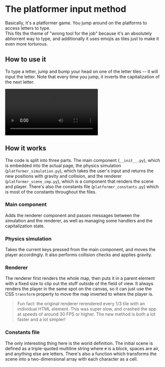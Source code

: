 # The platformer input method

Basically, it's a platformer game. You jump around on the platforms to
access letters to type.  
This fits the theme of "wrong tool for the job" because it's an
absolutely abhorrent way to type, and additionally it uses emojis as
tiles just to make it even more torturous.

## How to use it

To type a letter, jump and bump your head on one of the letter tiles --
it will input the letter. Note that every time you jump, it inverts the
capitalization of the next letter.

![type:video](assets/platformer-tutorial.mp4)

## How it works

The code is split into three parts. The main component (`__init__.py`),
which is embedded into the actual page, the physics simulation
(`platformer_simulation.py`), which takes the user's input and returns
the new positions with gravity and collision, and the renderer
(`platformer_scene_cmp.py`), which is a component that renders the scene
and player. There's also the constants file (`platformer_constants.py`)
which is most of the constants throughout the files.

### Main component

Adds the renderer component and passes messages between the simulation
and the renderer, as well as managing some handlers and the
capitalization state.

### Physics simulation

Takes the current keys pressed from the main component, and moves the
player accordingly. It also performs collision checks and applies
gravity.

### Renderer

The renderer first renders the whole map, then puts it in a parent
element with a fixed size to clip out the stuff outside of the field of
view. It always renders the player in the same spot on the canvas, so
it can just use the CSS `transform` property to move the map inverted
to where the player is.

> Fun fact: the original renderer rerendered every 1/3 tile with an
> individual HTML element. This was super slow, and crashed the app at
> speeds of around 30 FPS or higher. The new method is both a lot
> faster and a lot simpler!

### Constants file

The only interesting thing here is the world definition. The initial
scene is defined as a triple-quoted multiline string where `#` is a
block, spaces are air, and anything else are letters. There's also a
function which transforms the scene into a two-dimensional array with
each character as a cell.
